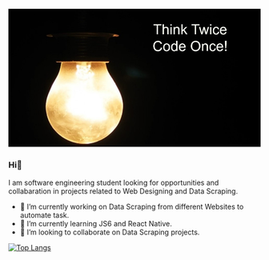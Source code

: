 ![Think Twice Code Once](https://github.com/uzairafridi00/uzairafridi00/blob/main/images/think_twice.jpg)

### Hi👋
I am software engineering student looking for opportunities and collabaration in projects related to Web Designing and Data Scraping.
- 🔭 I’m currently working on Data Scraping from different Websites to automate task.
- 🌱 I’m currently learning JS6 and React Native.
- 🤝 I’m looking to collaborate on Data Scraping projects. 

[![Top Langs](https://github-readme-stats.vercel.app/api/top-langs/?username=uzairafridi00)](https://github.com/uzairafridi00/github-readme-stats)
